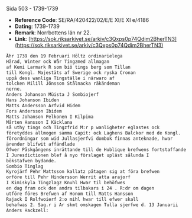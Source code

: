 Sida 503 - 1739-1739

- **Reference Code**: SE/RA/420422/02/E/E XI/E XI e/4186
- **Dating**: 1739-1739
- **Remark**: Norrbottens län nr 22.
- **Link**: [https://sok.riksarkivet.se/arkiv/c3Qxps0p74Qdim2BherTN3](https://sok.riksarkivet.se/arkiv/c3Qxps0p74Qdim2BherTN3)

```txt linenums="1"
Åhr 1739 den 19 Februari Höltz ordinarielega
Härad, Winter ock Wår Tingzmed allmagan
af Kemi Larmark R som biö tings berg som Tillan
till Kongl. Majestäts af Swerige ock ryska Cronan
uppå dess wanliga Tingställe i närwaro af
tolcken Milill Jönsson Stålnacka räkändeman
nerne.
Anders Johanson Müista J Sombiojerf
Hans Johanson Ibiden
Matts Andersson Arfvid Hidem
Fors Andersson Ibidem
Matts Johanson Pelkonen I Kilpima
Mårten Hansson I Käcklana
så uthy tings och Tingzfrid M:r p wanligheter eglastes ock
företyddes allmogen samma Capit: ock Laghens Balckor med de Kongl.
förordningar som wid Jullasjerfvi dombok finnas anteknade, hwar
ärender blifwit affändlade
Öfwer Påskgångens inrättande till de Hublique brefwens fortstaffande
I Juresdictionen blef å nyo förslaget upläst sålunda I
bökstafwen bydande.
Sombio Tinglag
Kyrojärf Pehr Mattsson kallatz påtagen sig at föra brefwen
orföre till Pehr Hindersson Werrit atta arajorf
I Kimiskyla Tingzlagz Knuhl Hwar til behöfwes
en dag fram ock den andra tilbakars i 24 . R:dr om dagen
utföre föres Brefwen af Honom till Matts Hansson
Rajack I Rolfwoierf 2:o mihl hwar till efwer skall
behafwas 2. Sag.r i Ar skmt omskagen Tulla sjerfwe d. 13 Januarii
Anders Hackzell:
```
